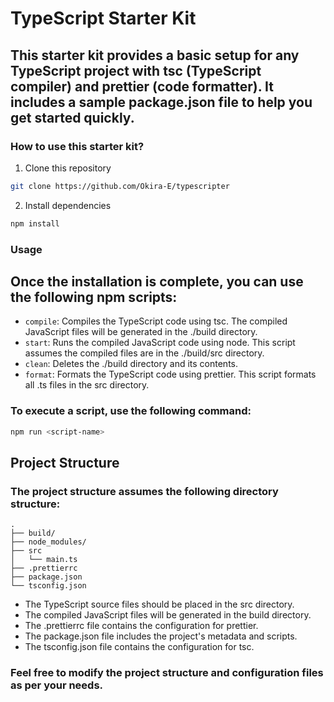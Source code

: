 # TypeScript Starter Kit

## This starter kit provides a basic setup for any TypeScript project with tsc (TypeScript compiler) and prettier (code formatter). It includes a sample package.json file to help you get started quickly.

### How to use this starter kit?

1. Clone this repository

```bash
git clone https://github.com/Okira-E/typescripter
```

2. Install dependencies

```bash
npm install
```

### Usage

## Once the installation is complete, you can use the following npm scripts:

- `compile`:  Compiles the TypeScript code using tsc. The compiled JavaScript files will be generated in the ./build directory.
- `start`: Runs the compiled JavaScript code using node. This script assumes the compiled files are in the ./build/src directory.
- `clean`: Deletes the ./build directory and its contents.
- `format`: Formats the TypeScript code using prettier. This script formats all .ts files in the src directory.

### To execute a script, use the following command:

```bash
npm run <script-name>
```

## Project Structure

### The project structure assumes the following directory structure:

```
.
├── build/
├── node_modules/
├── src
│   └── main.ts
├── .prettierrc
├── package.json
└── tsconfig.json
```
- The TypeScript source files should be placed in the src directory.
- The compiled JavaScript files will be generated in the build directory.
- The .prettierrc file contains the configuration for prettier.
- The package.json file includes the project's metadata and scripts.
- The tsconfig.json file contains the configuration for tsc.

### Feel free to modify the project structure and configuration files as per your needs.

